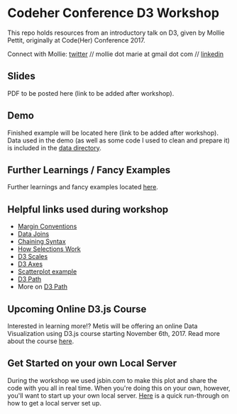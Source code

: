# Codeher Conference D3 Workshop

This repo holds resources from an introductory talk on D3, given by Mollie Pettit, originally at Code(Her) Conference 2017.

Connect with Mollie: [twitter](https://twitter.com/MollzMP) // mollie dot marie at gmail dot com // [linkedin](https://www.linkedin.com/in/molliempettit/)

## Slides

PDF to be posted here (link to be added after workshop).

## Demo

Finished example will be located here (link to be added after workshop). Data used in the demo (as well as some code I used to clean and prepare it) is included in the [data directory](/data).

## Further Learnings / Fancy Examples
Further learnings and fancy examples located [here](d3examples.md).

## Helpful links used during workshop
 * [Margin Conventions](https://bl.ocks.org/mbostock/3019563)
 * [Data Joins](https://bost.ocks.org/mike/join/)
 * [Chaining Syntax](http://alignedleft.com/tutorials/d3/chaining-methods)
 * [How Selections Work](https://bost.ocks.org/mike/selection/)
 * [D3 Scales](https://github.com/d3/d3/blob/master/API.md#scales-d3-scale)
 * [D3 Axes](https://github.com/d3/d3-axis)
 * [Scatterplot example](https://bl.ocks.org/mbostock/3887118)
 * [D3 Path](https://github.com/d3/d3-path)
 * More on [D3 Path](https://www.dashingd3js.com/svg-paths-and-d3js)

## Upcoming Online D3.js Course
Interested in learning more!? Metis will be offering an online Data Visualization using D3.js course starting November 6th, 2017. Read more about the course [here](online_course.md).

## Get Started on your own Local Server
During the workshop we used jsbin.com to make this plot and share the code with you all in real time. When you're doing this on your own, however, you'll want to start up your own local server. [Here](local_server.md) is a quick run-through on how to get a local server set up.
